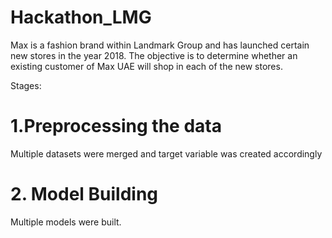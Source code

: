 # Hackathon_LMG
Max is a fashion brand within Landmark Group and has launched certain new stores in the year 2018. The objective is to determine whether an existing customer of Max UAE will shop in each of the new stores.

Stages:
# 1.Preprocessing the data
Multiple datasets were merged and target variable was created accordingly

# 2. Model Building
Multiple models were built.

